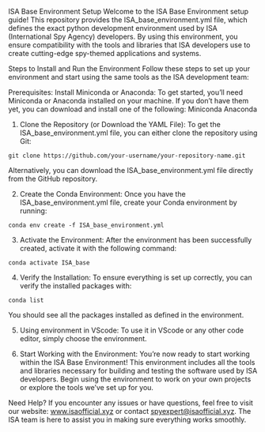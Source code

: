 ISA Base Environment Setup
Welcome to the ISA Base Environment setup guide! This repository provides the ISA_base_environment.yml file, which defines the exact python development environment used by ISA (International Spy Agency) developers. By using this environment, you ensure compatibility with the tools and libraries that ISA developers use to create cutting-edge spy-themed applications and systems.

Steps to Install and Run the Environment
Follow these steps to set up your environment and start using the same tools as the ISA development team:

Prerequisites:
Install Miniconda or Anaconda: To get started, you’ll need Miniconda or Anaconda installed on your machine. If you don’t have them yet, you can download and install one of the following:
Miniconda
Anaconda
1. Clone the Repository (or Download the YAML File):
To get the ISA_base_environment.yml file, you can either clone the repository using Git:

` git clone https://github.com/your-username/your-repository-name.git `

Alternatively, you can download the ISA_base_environment.yml file directly from the GitHub repository.

2. Create the Conda Environment:
Once you have the ISA_base_environment.yml file, create your Conda environment by running:

`conda env create -f ISA_base_environment.yml`

3. Activate the Environment:
After the environment has been successfully created, activate it with the following command:

`conda activate ISA_base`


4. Verify the Installation:
To ensure everything is set up correctly, you can verify the installed packages with:


`conda list`

You should see all the packages installed as defined in the environment.

5. Using environment in VScode:
To use it in VScode or any other code editor, simply choose the environment.

6. Start Working with the Environment:
You’re now ready to start working within the ISA Base Environment! This environment includes all the tools and libraries necessary for building and testing the software used by ISA developers. Begin using the environment to work on your own projects or explore the tools we’ve set up for you.

Need Help?
If you encounter any issues or have questions, feel free to visit our website: www.isaofficial.xyz or contact spyexpert@isaofficial.xyz. The ISA team is here to assist you in making sure everything works smoothly.

